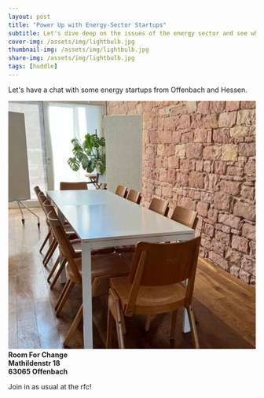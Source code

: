 ```yaml
---
layout: post
title: "Power Up with Energy-Sector Startups"
subtitle: Let's dive deep on the issues of the energy sector and see what ideas Hessen has to offer.
cover-img: /assets/img/lightbulb.jpg
thumbnail-img: /assets/img/lightbulb.jpg
share-img: /assets/img/lightbulb.jpg
tags: [huddle]
---
```


Let's have a chat with some energy startups from Offenbach and Hessen.

![](/assets/img/rfc.jpg)
__Room For Change__  
__Mathildenstr 18__  
__63065 Offenbach__  

Join in as usual at the rfc!

